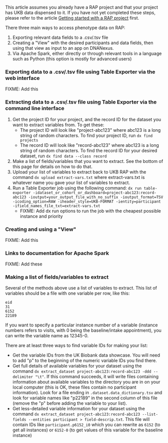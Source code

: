 This article assumes you already have a RAP project and that your project has UKB data dispensed to it. If you have not yet completed these steps, please refer to the article [Getting started with a RAP project](02-Getting-started-with-a-RAP-project.md) first.

There three main ways to access phenotype data on RAP:
1. Exporting relevant data fields to a .csv/.tsv file
2. Creating a "View" with the desired participants and data fields, then using that view as input to an app on DNANexus.
3. Via Apache Spark, either directly or through relevant tools in a language such as Python (this option is mostly for advanced users)

### Exporting data to a .csv/.tsv file using Table Exporter via the web interface
FIXME: Add this

### Extracting data to a .csv/.tsv file using Table Exporter via the command line interface

1. Get the project ID for your project, and the record ID for the dataset you want to extract variables from. To get these:
   * The project ID will look like "project-abc123" where abc123 is a long string of random characters. To find your project ID, run `dx find projects`
   * The record ID will look like "record-abc123" where abc123 is a long string of random characters. To find the record ID for your desired dataset, run `dx find data --class record`
2. Make a list of fields/variables that you want to extract. See the bottom of this page for details on how to do that.
3. Upload your list of variables to extract back to UKB RAP with the command `dx upload extract-vars.txt` where extract-vars.txt is whatever name you gave your list of variables to extract.
4. Run a Table Exporter job using the following command: `dx run table-exporter -idataset_or_cohort_or_dashboard=project-abc123:record-abc123 -ioutput=your_output_file_with_no_suffix -ioutput_format=TSV -icoding_option=RAW -iheader_style=UKB-FORMAT -ientity=participant -ifield_names_file_txt=extract-vars.txt`
   * FIXME: Add dx run options to run the job with the cheapest possible instance and priority

### Creating and using a "View"
FIXME: Add this

### Links to documentation for Apache Spark
FIXME: Add these

### Making a list of fields/variables to extract

Several of the methods above use a list of variables to extract. This list of variables should be a file with one variable per row, like this:
```
eid
31
6152
22189
```

If you want to specify a particular instance number of a variable (instance numbers refers to visits, with 0 being the baseline/intake appointment), you can write the variable name as 12345-0.

There are at least three ways to find variable IDs for making your list:
* Get the variable IDs from the UK Biobank data showcase. You will need to add "p" to the beginning of the numeric variable IDs you find there.
* Get full details of available variables for your dataset using the command `dx extract_dataset project-abc123:record-abc123 -ddd --delimiter "\t"`. If this command succeeds, it will write files containing information about available variables to the directory you are in on your local computer (this is OK, these files contain no participant information). Look for a file ending in `.dataset.data_dictionary.tsv` and look for variable names like "p22189" in the second column of this file (remove the "p" before adding the variable to your list).
* Get less-detailed variable information for your dataset using the command `dx extract_dataset project-abc123:record-abc123 --list-fields --entities participant > field-descrip.txt`. This file will contain IDs like `participant.p6152_i0` which you can rewrite as `6152` (to get all instances) or `6152-0` (to get values of this variable for the baseline instance)
